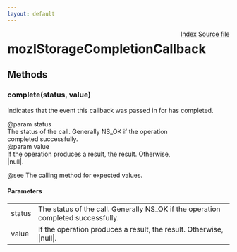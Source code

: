 ```yaml
---
layout: default
---
```

<div class='links' style='float:right'><a href="../index.html">Index</a>
<a href="http://dxr.mozilla.org/mozilla-central/source/storage/public/mozIStorageCompletionCallback.idl">Source file</a>
</div>

# mozIStorageCompletionCallback #

## Methods ##

### complete(status, value) ###
  
Indicates that the event this callback was passed in for has completed.  
  
@param status  
       The status of the call. Generally NS_OK if the operation  
       completed successfully.  
@param value  
       If the operation produces a result, the result. Otherwise,  
       |null|.  
  
@see The calling method for expected values.  
  

#### Parameters ####

<table>

<tr>
<td>status</td>
<td>       The status of the call. Generally NS_OK if the operation  
       completed successfully.  
</td>
</tr>

<tr>
<td>value</td>
<td>       If the operation produces a result, the result. Otherwise,  
       |null|.  
</td>
</tr>

</table>
